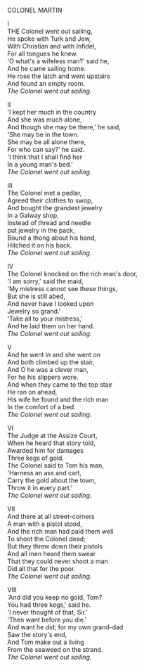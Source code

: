 COLONEL MARTIN  
  
I  
THE Colonel went out sailing,  
He spoke with Turk and Jew,  
With Christian and with Infidel,  
For all tongues he knew.  
'O what's a wifeless man?' said he,  
And he came sailing home.  
He rose the latch and went upstairs  
And found an empty room.  
*The Colonel went out sailing.*  
  
II  
'I kept her much in the country  
And she was much alone,  
And though she may be there,' he said,  
'She may be in the town.  
She may be all alone there,  
For who can say?' he said.  
'I think that I shall find her  
In a young man's bed.'  
*The Colonel went out sailing.*  
  
III  
The Colonel met a pedlar,  
Agreed their clothes to swop,  
And bought the grandest jewelry  
In a Galway shop,  
Instead of thread and needle  
put jewelry in the pack,  
Bound a thong about his hand,  
Hitched it on his back.  
*The Colonel went out sailing.*  
  
IV  
The Colonel knocked on the rich man's door,  
'I am sorry,' said the maid,  
'My mistress cannot see these things,  
But she is still abed,  
And never have I looked upon  
Jewelry so grand.'  
'Take all to your mistress,'  
And he laid them on her hand.  
*The Colonel went out sailing.*  
  
V  
And he went in and she went on  
And both climbed up the stair,  
And O he was a clever man,  
For he his slippers wore.  
And when they came to the top stair  
He ran on ahead,  
His wife he found and the rich man  
In the comfort of a bed.  
*The Colonel went out sailing.*  
  
VI  
The Judge at the Assize Court,  
When he heard that story told,  
Awarded him for damages  
Three kegs of gold.  
The Colonel said to Tom his man,  
'Harness an ass and cart,  
Carry the gold about the town,  
Throw it in every part.'  
*The Colonel went out sailing.*  
  
VII  
And there at all street-corners  
A man with a pistol stood,  
And the rich man had paid them well  
To shoot the Colonel dead;  
But they threw down their pistols  
And all men heard them swear  
That they could never shoot a man  
Did all that for the poor.  
*The Colonel went out sailing.*  
  
VIII  
'And did you keep no gold, Tom?  
You had three kegs,' said he.  
'I never thought of that, Sir.'  
'Then want before you die.'  
And want he did; for my own grand-dad  
Saw the story's end,  
And Tom make out a living  
From the seaweed on the strand.  
*The Colonel went out sailing.*  
